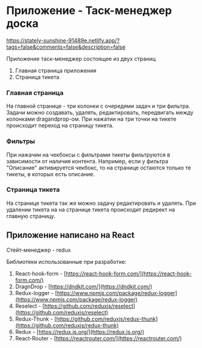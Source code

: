 # Приложение - Таск-менеджер доска
https://stately-sunshine-91489e.netlify.app/?tags=false&comments=false&description=false


Приложение таск-менеджер состоящее из двух страниц

1. Главная страница приложения
2. Страница тикета

### Главная страница
На главной странице - три колонки с очередями задач и три фильтра. 
Задачи можно создавать, удалять, редактировать, 
передвигать между колонками dragandprop-ом.
При нажатии на три точки на тикете происходит переход на страницу тикета.


### Фильтры
При нажачии на чекбоксы с фильтрами тикеты фильтруются в зависимости от наличия контента.
Например, если у фильтра "Описание" активируется чекбокс, 
то на странице остаются только те тикеты, в которых есть описание. 

### Страница тикета
На странице тикета так же можно задачу редактировать и удалять. 
При удалении тикета на на странице тикета происходит редирект на главную страницу. 

## Приложение написано на React 

Cтейт-менеджер - redux

Библиотеки использованные при разработке:
1. React-hook-form - [https://react-hook-form.com/](https://react-hook-form.com/)
2. DragnDrop - [https://dndkit.com/](https://dndkit.com/)
3. Redux-logger - [https://www.npmjs.com/package/redux-logger](https://www.npmjs.com/package/redux-logger)
4. Reselect - [https://github.com/reduxjs/reselect](https://github.com/reduxjs/reselect)
5. Redux-Thunk - [https://github.com/reduxjs/redux-thunk](https://github.com/reduxjs/redux-thunk)
6. Redux - [https://redux.js.org/](https://redux.js.org/)
7. React-Router - [https://reactrouter.com/](https://reactrouter.com/)
